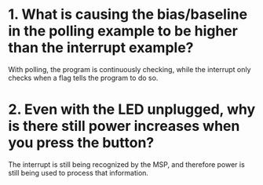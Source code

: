 # 1. What is causing the bias/baseline in the polling example to be higher than the interrupt example?
With polling, the program is continuously checking, while the interrupt only checks when a flag tells the program to do so.

# 2. Even with the LED unplugged, why is there still power increases when you press the button?
The interrupt is still being recognized by the MSP, and therefore power is still being used to process that information. 
